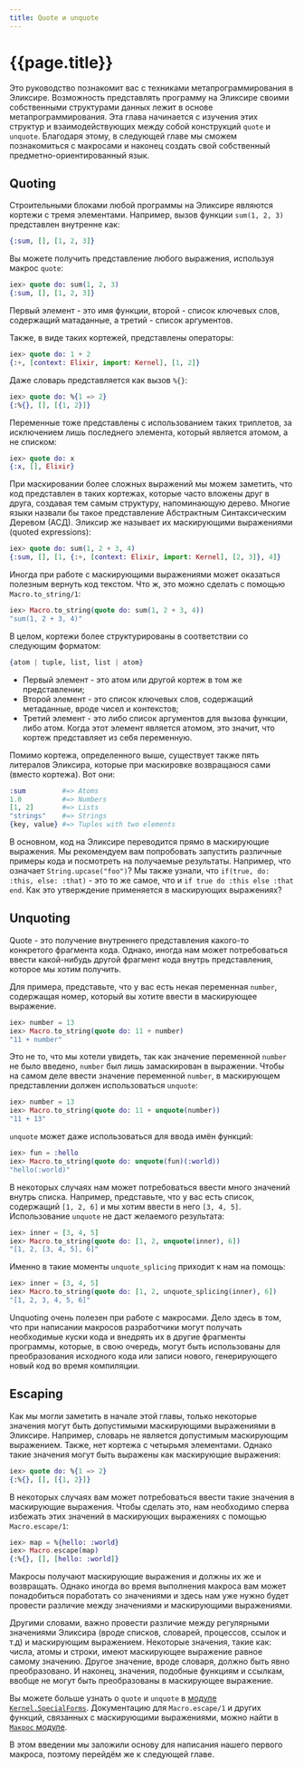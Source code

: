 ```yaml
---
title: Quote и unquote
---
```


# {{page.title}}

Это руководство познакомит вас с техниками метапрограммирования в Эликсире. Возможность представлять программу на Эликсире своими собственными структурами данных лежит в основе метапрограммирования. Эта глава начинается с изучения этих структур и взаимодействующих между собой конструкций `quote` и `unquote`. Благодаря этому, в следующей главе мы cможем познакомиться с макросами и наконец создать свой собственный предметно-ориентированный язык. 

## Quoting

Строительными блоками любой программы на Эликсире являются кортежи с тремя элементами. Например, вызов функции `sum(1, 2, 3)` представлен внутренне как:

```elixir
{:sum, [], [1, 2, 3]}
```

Вы можете получить представление любого выражения, используя макрос `quote`:

```elixir
iex> quote do: sum(1, 2, 3)
{:sum, [], [1, 2, 3]}
```

Первый элемент - это имя функции, второй - список ключевых слов, содержащий матаданные, а третий - список аргументов.

Также, в виде таких кортежей, представлены операторы:

```elixir
iex> quote do: 1 + 2
{:+, [context: Elixir, import: Kernel], [1, 2]}
```

Даже словарь представляется как вызов `%{}`:

```elixir
iex> quote do: %{1 => 2}
{:%{}, [], [{1, 2}]}
```

Переменные тоже представлены с использованием таких триплетов, за исключением лишь последнего элемента, который является атомом, а не списком:

```elixir
iex> quote do: x
{:x, [], Elixir}
```

При маскировании более сложных выражений мы можем заметить, что код представлен в таких кортежах, которые часто вложены друг в друга, создавая тем самым структуру, напоминающую дерево. Многие языки назвали бы такое представление Абстрактным Синтаксическим Деревом (АСД). Эликсир же называет их маскирующими выражениями (quoted expressions):

```elixir
iex> quote do: sum(1, 2 + 3, 4)
{:sum, [], [1, {:+, [context: Elixir, import: Kernel], [2, 3]}, 4]}
```

Иногда при работе с маскирующими выражениями может оказаться полезным вернуть код текстом. Что ж, это можно сделать с помощью `Macro.to_string/1`:

```elixir
iex> Macro.to_string(quote do: sum(1, 2 + 3, 4))
"sum(1, 2 + 3, 4)"
```

В целом, кортежи более структурированы в соответствии со следующим форматом:

```elixir
{atom | tuple, list, list | atom}
```

* Первый элемент - это атом или другой кортеж в том же представлении;
* Второй элемент - это список ключевых слов, содержащий метаданные, вроде чисел и контекстов;
* Третий элемент - это либо список аргументов для вызова функции, либо атом. Когда этот элемент является атомом, это значит, что кортеж представляет из себя переменную.

Помимо кортежа, определенного выше, существует также пять литералов Эликсира, которые при маскировке возвращаюся сами (вместо кортежа). Вот они:

```elixir
:sum         #=> Atoms
1.0          #=> Numbers
[1, 2]       #=> Lists
"strings"    #=> Strings
{key, value} #=> Tuples with two elements
```

В основном, код на Эликсире переводится прямо в маскирующие выражения. Мы рекомендуем вам попробовать запустить различные примеры кода и посмотреть на получаемые результаты. Например, что означает `String.upcase("foo")`? Мы также узнали, что `if(true, do: :this, else: :that)` - это то же самое, что и `if true do :this else :that end`. Как это утверждение применяется в маскирующих выражениях?

## Unquoting

Quote - это получение внутреннего представления какого-то конкретого фрагмента кода. Однако, иногда нам может потребоваться ввести какой-нибудь другой фрагмент кода внутрь представления, которое мы хотим получить.

Для примера, представьте, что у вас есть некая переменная `number`, содержащая номер, который вы хотите ввести в маскирующее выражение.

```elixir
iex> number = 13
iex> Macro.to_string(quote do: 11 + number)
"11 + number"
```

Это не то, что мы хотели увидеть, так как значение переменной `number` не было введено, `number` был лишь замаскирован в выражении. Чтобы на самом деле ввести значение переменной `number`, в маскирующем представлении должен использоваться `unquote`:

```elixir
iex> number = 13
iex> Macro.to_string(quote do: 11 + unquote(number))
"11 + 13"
```

`unquote` может даже использоваться для ввода имён функций:

```elixir
iex> fun = :hello
iex> Macro.to_string(quote do: unquote(fun)(:world))
"hello(:world)"
```

В некоторых случаях нам может потребоваться ввести много значений внутрь списка. Например, представьте, что у вас есть список, содержащий `[1, 2, 6]` и мы хотим ввести в него `[3, 4, 5]`. Использование `unquote` не даст желаемого результата:

```elixir
iex> inner = [3, 4, 5]
iex> Macro.to_string(quote do: [1, 2, unquote(inner), 6])
"[1, 2, [3, 4, 5], 6]"
```

Именно в такие моменты `unquote_splicing` приходит к нам на помощь:

```elixir
iex> inner = [3, 4, 5]
iex> Macro.to_string(quote do: [1, 2, unquote_splicing(inner), 6])
"[1, 2, 3, 4, 5, 6]"
```

Unquoting очень полезен при работе с макросами. Дело здесь в том, что при написании макросов разработчики могут получать необходимые куски кода и внедрять их в другие фрагменты программы, которые, в свою очередь, могут быть использованы для преобразования исходного кода или записи нового, генерирующего новый код во время компиляции.

## Escaping

Как мы могли заметить в начале этой главы, только некоторые значения могут быть допустимыми маскирующими выражениями в Эликсире. Например, словарь не является допустимым маскирующим выражением. Также, нет кортежа с четырьмя элементами. Однако такие значения могут быть выражены как маскирующие выражения:

```elixir
iex> quote do: %{1 => 2}
{:%{}, [], [{1, 2}]}
```

В некоторых случаях вам может потребоваться ввести такие значения в маскирующие выражения. Чтобы сделать это, нам необходимо сперва избежать этих значений в маскирующих выражениях с помощью `Macro.escape/1`:

```elixir
iex> map = %{hello: :world}
iex> Macro.escape(map)
{:%{}, [], [hello: :world]}
```

Макросы получают маскирующие выражения и должны их же и возвращать. Однако иногда во время выполнения макроса вам может понадобиться поработать со значениями и здесь нам уже нужно будет провести различие между значениями и маскирующими выражениями.

Другими словами, важно провести различие между регулярными значениями Эликсира (вроде списков, словарей, процессов, ссылок и т.д) и маскирующим выражением. Некоторые значения, такие как: числа, атомы и строки, имеют маскирующее выражение равное самому значению. Другое значение, вроде словаря, должно быть явно преобразовано. И наконец, значения, подобные функциям и ссылкам, ввобще не могут быть преобразованы в маскирующее выражение.

Вы можете больше узнать о `quote` и `unquote` в [модуле `Kernel.SpecialForms`](https://hexdocs.pm/elixir/). Документацию для `Macro.escape/1` и других функций, связанных с маскирующими выражениями, можно найти в [`Макрос` модуле](https://hexdocs.pm/elixir/).

В этом введении мы заложили основу для написания нашего первого макроса, поэтому перейдём же к следующей главе.

